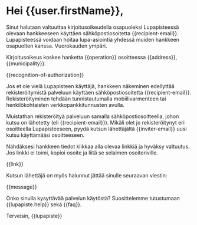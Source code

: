 # Hei {{user.firstName}},

Sinut halutaan valtuuttaa kirjoitusoikeudella osapuoleksi Lupapisteessä olevaan hankkeeseen käyttäen sähköpostiosoitetta {{recipient-email}}. Lupapisteessä voidaan hoitaa lupa-asiointia yhdessä muiden hankkeen osapuolten kanssa. Vuorokauden ympäri.

Kirjoitusoikeus koskee hanketta {{operation}} osoitteessa {{address}}, {{municipality}}.

{{recognition-of-authorization}}

Jos et ole vielä Lupapisteen käyttäjä, hankkeen näkeminen edellyttää rekisteröitymistä palveluun käyttäen sähköpostiosoitetta {{recipient-email}}. Rekisteröityminen tehdään tunnistautumalla mobiilivarmenteen tai henkilökohtaisten verkkopankkitunnusten avulla.

Muistathan rekisteröityä palveluun samalla sähköpostiosoitteella, johon kutsu on lähetetty (eli {{recipient-email}}). Mikäli olet jo rekisteröitynyt eri osoitteella Lupapisteeseen, pyydä kutsun lähettäjältä {{inviter-email}} uusi kutsu käyttämääsi osoitteeseen.

Nähdäksesi hankkeen tiedot klikkaa alla olevaa linkkiä ja hyväksy valtuutus. Jos linkki ei toimi, kopioi osoite ja liitä se selaimen osoiteriville.

{{link}}
 
Kutsun lähettäjä on myös halunnut jättää sinulle seuraavan viestin:

{{message}}

Onko sinulla kysyttävää palvelun käytöstä? Suosittelemme tutustumaan {{lupapiste.help}} sekä {{faq}}.

Terveisin,
{{lupapiste}}
